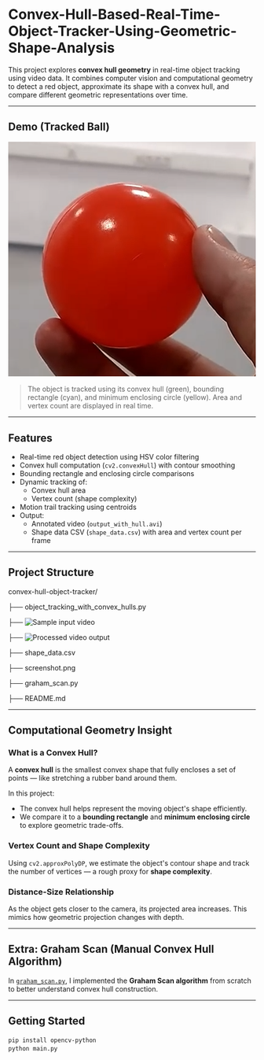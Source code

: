 # Convex-Hull-Based-Real-Time-Object-Tracker-Using-Geometric-Shape-Analysis
This project explores **convex hull geometry** in real-time object tracking using video data. It combines computer vision and computational geometry to detect a red object, approximate its shape with a convex hull, and compare different geometric representations over time.

---

## Demo (Tracked Ball)

![Screenshot](Screenshot.png)  
> The object is tracked using its convex hull (green), bounding rectangle (cyan), and minimum enclosing circle (yellow). Area and vertex count are displayed in real time.

---

## Features

- Real-time red object detection using HSV color filtering
- Convex hull computation (`cv2.convexHull`) with contour smoothing
-  Bounding rectangle and enclosing circle comparisons
- Dynamic tracking of:
  - Convex hull area
  - Vertex count (shape complexity)
- Motion trail tracking using centroids
- Output:
  - Annotated video (`output_with_hull.avi`)
  - Shape data CSV (`shape_data.csv`) with area and vertex count per frame

---

## Project Structure

convex-hull-object-tracker/

├── object_tracking_with_convex_hulls.py

├── ![Sample input video](https://youtu.be/fZF6gLqBHQo) 

├── ![Processed video output](https://youtu.be/e1DXfnYTA8Y)

├── shape_data.csv

├── screenshot.png

├── graham_scan.py

├── README.md

---

## Computational Geometry Insight

### What is a Convex Hull?
A **convex hull** is the smallest convex shape that fully encloses a set of points — like stretching a rubber band around them.

In this project:
- The convex hull helps represent the moving object's shape efficiently.
- We compare it to a **bounding rectangle** and **minimum enclosing circle** to explore geometric trade-offs.

### Vertex Count and Shape Complexity
Using `cv2.approxPolyDP`, we estimate the object's contour shape and track the number of vertices — a rough proxy for **shape complexity**.

### Distance-Size Relationship
As the object gets closer to the camera, its projected area increases. This mimics how geometric projection changes with depth.

---

## Extra: Graham Scan (Manual Convex Hull Algorithm)

In [`graham_scan.py`](graham_scan.py), I implemented the **Graham Scan algorithm** from scratch to better understand convex hull construction.

---

## Getting Started

```bash
pip install opencv-python
python main.py
